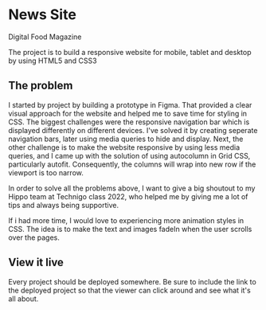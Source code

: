 # News Site

Digital Food Magazine

The project is to build a responsive website for mobile, tablet and desktop by using HTML5 and CSS3

## The problem

I started by project by building a prototype in Figma. That provided a clear visual approach for the website and helped me to save time for styling in CSS. 
The biggest challenges were the responsive navigation bar which is displayed differently on different devices. I've solved it by creating seperate navigation bars, later using media queries to hide and display. Next, the other challenge is to make the website responsive by using less media queries, and I came up with the solution of using autocolumn in Grid CSS, particularly autofit. Consequently, the columns will wrap into new row if the viewport is too narrow. 

In order to solve all the problems above, I want to give a big shoutout to my Hippo team at Technigo class 2022, who helped me by giving me a lot of tips and always being supportive.

If i had more time, I would love to experiencing more animation styles in CSS. The idea is to make the text and images fadeIn when the user scrolls over the pages.

## View it live
Every project should be deployed somewhere. Be sure to include the link to the deployed project so that the viewer can click around and see what it's all about.
